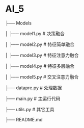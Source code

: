# AI_5

├── Models

│   ├── model1.py # 决策融合

│   ├── model2.py # 特征简单融合

│   ├── model3.py # 特征注意力融合

│   ├── model4.py # 特征多层融合

│   ├── model5.py # 交叉注意力融合

├── datapre.py # 处理数据

├── main.py # 主运行代码

├── utils.py # 其它工具

├── README.md

